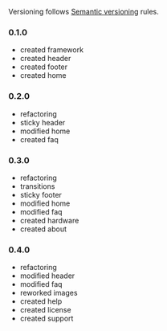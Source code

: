Versioning follows [Semantic versioning](http://semver.org/) rules.

### 0.1.0

- created framework
- created header
- created footer
- created home

### 0.2.0

- refactoring
- sticky header
- modified home
- created faq

### 0.3.0

- refactoring
- transitions
- sticky footer
- modified home
- modified faq
- created hardware
- created about

### 0.4.0

- refactoring
- modified header
- modified faq
- reworked images
- created help
- created license
- created support